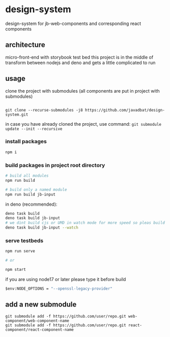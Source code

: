 # design-system

design-system for jb-web-components and corresponding react components

## architecture

micro-front-end with storybook test bed
this project is in the middle of transform between nodejs and deno and gets a little complicated to run

## usage

clone the project with submodules (all components are put in project with submodules)

```git

git clone --recurse-submodules -j8 https://github.com/javadbat/design-system.git

```

in case you have already cloned the project, use command: `git submodule update --init --recursive`

### install packages

```bash
npm i
```

### build packages in project root directory

```bash
# build all modules
npm run build

# build only a named module
npm run build jb-input
```
in deno (recommended):
```bash
deno task build
deno task build jb-input
# we dint build cjs or UMD in watch mode for more speed so pleas build your package without watch mode at least 1 time before publish
deno task build jb-input --watch
```

### serve testbeds

```bash
npm run serve

# or

npm start
```
if you are using node17 or later please type it before build
```cmd
$env:NODE_OPTIONS = "--openssl-legacy-provider"
```
## add a new submodule

```command
git submodule add -f https://github.com/user/repo.git web-component/web-component-name 
git submodule add -f https://github.com/user/repo.git react-component/react-component-name 
```

